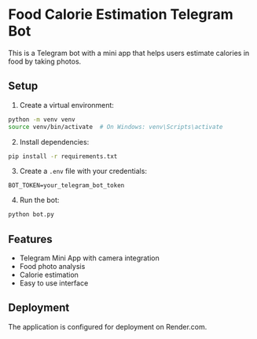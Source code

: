 # Food Calorie Estimation Telegram Bot

This is a Telegram bot with a mini app that helps users estimate calories in food by taking photos.

## Setup

1. Create a virtual environment:
```bash
python -m venv venv
source venv/bin/activate  # On Windows: venv\Scripts\activate
```

2. Install dependencies:
```bash
pip install -r requirements.txt
```

3. Create a `.env` file with your credentials:
```
BOT_TOKEN=your_telegram_bot_token
```

4. Run the bot:
```bash
python bot.py
```

## Features

- Telegram Mini App with camera integration
- Food photo analysis
- Calorie estimation
- Easy to use interface

## Deployment

The application is configured for deployment on Render.com. 